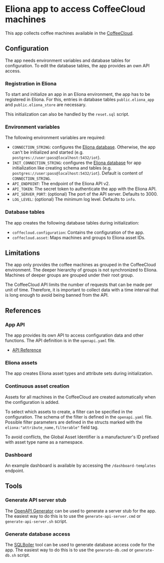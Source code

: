 # Eliona app to access CoffeeCloud machines

This app collects coffee machines available in the [CoffeeCloud](https://www.scanomat.com/coffeecloud/).

## Configuration

The app needs environment variables and database tables for configuration. To edit the database tables, the app provides an own API access.

### Registration in Eliona

To start and initialize an app in an Eliona environment, the app has to be registered in Eliona. For this, entries in database tables `public.eliona_app` and `public.eliona_store` are necessary.

This initialization can also be handled by the `reset.sql` script.

### Environment variables

The following environment variables are required:

* `CONNECTION_STRING`: configures the [Eliona database](https://github.com/eliona-smart-building-assistant/go-eliona/tree/main/db). Otherwise, the app can't be initialized and started (e.g. `postgres://user:pass@localhost:5432/iot`).
* `INIT_CONNECTION_STRING`: configures the [Eliona database](https://github.com/eliona-smart-building-assistant/go-eliona/tree/main/db) for app initialization like creating schema and tables (e.g. `postgres://user:pass@localhost:5432/iot`). Default is content of `CONNECTION_STRING`.
* `API_ENDPOINT`: The endpoint of the Eliona API v2.
* `API_TOKEN`: The secret token to authenticate the app with the Eliona API.
* `API_SERVER_PORT`: (optional) The port of the API server. Defaults to 3000.
* `LOG_LEVEL`: (optional) The minimum log level. Defaults to `info`.

### Database tables

The app creates the following database tables during initialization:

* `coffecloud.configuration`: Contains the configuration of the app.
* `coffecloud.asset`: Maps machines and groups to Eliona asset IDs.

## Limitations

The app only provides the coffee machines as grouped in the CoffeeCloud environment. The deeper hierarchy of groups is not synchronized to Eliona. Machines of deeper groups are grouped under their root group.

The CoffeeCloud API limits the number of requests that can be made per unit of time. Therefore, it is important to collect data with a time interval that is long enough to avoid being banned from the API.

## References

### App API

The app provides its own API to access configuration data and other functions. The API definition is in the `openapi.yaml` file.

* [API Reference](https://eliona-smart-building-assistant.github.io/open-api-docs/?https://raw.githubusercontent.com/eliona-smart-building-assistant/coffeecloud-app/develop/openapi.yaml)

### Eliona assets

The app creates Eliona asset types and attribute sets during initialization.

### Continuous asset creation

Assets for all machines in the CoffeeCloud are created automatically when the configuration is added.

To select which assets to create, a filter can be specified in the configuration. The schema of the filter is defined in the `openapi.yaml` file. Possible filter parameters are defined in the structs marked with the `eliona:"attribute_name,filterable"` field tag.

To avoid conflicts, the Global Asset Identifier is a manufacturer's ID prefixed with asset type name as a namespace.

### Dashboard

An example dashboard is available by accessing the `/dashboard-templates` endpoint.

## Tools

### Generate API server stub

The [OpenAPI Generator](https://openapi-generator.tech/docs/generators/openapi-yaml) can be used to generate a server stub for the app. The easiest way to do this is to use the `generate-api-server.cmd` or `generate-api-server.sh` script.

### Generate database access

The [SQLBoiler](https://github.com/volatiletech/sqlboiler) tool can be used to generate database access code for the app. The easiest way to do this is to use the `generate-db.cmd` or `generate-db.sh` script.
